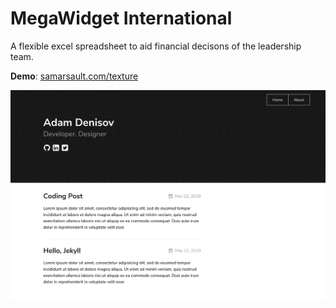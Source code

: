 # MegaWidget International

A flexible excel spreadsheet to aid financial decisons of the leadership team.

**Demo**: [samarsault.com/texture](https://samarsault.com/texture)

![texture theme preview](/screen1.png)
